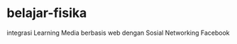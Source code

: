 belajar-fisika
==============

integrasi Learning Media berbasis web dengan Sosial Networking Facebook